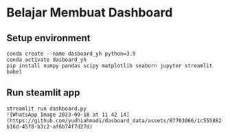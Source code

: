 # Belajar Membuat Dashboard 

## Setup environment
```
conda create --name dasboard_yh python=3.9
conda activate dasboard_yh
pip install numpy pandas scipy matplotlib seaborn jupyter streamlit babel
```

## Run steamlit app
```
streamlit run dashboard.py
![WhatsApp Image 2023-09-18 at 11 42 14](https://github.com/yudhiahmadi/dasboard_data/assets/87703066/1c555882-b16d-45f8-b3c2-af6b74f7d27d)

```

